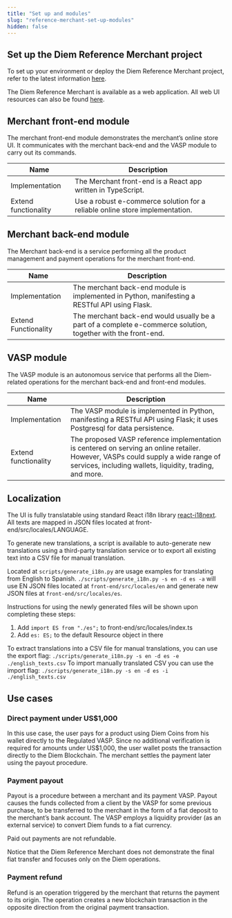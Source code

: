 ```yaml
---
title: "Set up and modules"
slug: "reference-merchant-set-up-modules"
hidden: false
---
```

## Set up the Diem Reference Merchant project

To set up your environment or deploy the Diem Reference Merchant project, refer to the latest information [here](https://github.com/diem/reference-merchant).

The Diem Reference Merchant is available as a web application. All web UI resources can also be found [here](https://github.com/diem/reference-merchant/tree/master/merchant/frontend).


## Merchant front-end module

The merchant front-end module demonstrates the merchant’s online store UI. It communicates with the merchant back-end and the VASP module to carry out its commands.

| Name | Description |
| ---------- | ---------- |
| Implementation | The Merchant front-end is a React app written in TypeScript. |
| Extend functionality | Use a robust e-commerce solution for a reliable online store implementation. |
## Merchant back-end module

The Merchant back-end is a service performing all the product management and payment operations for the merchant front-end.

| Name | Description |
| ---------- | ---------- |
| Implementation | The merchant back-end module is implemented in Python, manifesting a RESTful API using Flask. |
| Extend Functionality | The merchant back-end would usually be a part of a complete e-commerce solution, together with the front-end. |
## VASP module
The VASP module is an autonomous service that performs all the Diem-related operations for the merchant back-end and front-end modules.

| Name | Description |
| ---------- | ---------- |
| Implementation | The VASP module is implemented in Python, manifesting a RESTful API using Flask; it uses Postgresql for data persistence. |
| Extend functionality | The proposed VASP reference implementation is centered on serving an online retailer. However, VASPs could supply a wide range of services, including wallets, liquidity, trading, and more. |
## Localization

The UI is fully translatable using standard React i18n library [react-i18next](https://react.i18next.com/). All texts are mapped in JSON files located at front-end/src/locales/LANGUAGE. 

To generate new translations, a script is available to auto-generate new translations using a third-party translation service or to export all existing text into a CSV file for manual translation. 

Located at `scripts/generate_i18n.py` are usage examples for translating from English to Spanish. `./scripts/generate_i18n.py -s en -d es -a` will use EN JSON files located at `front-end/src/locales/en` and generate new JSON files at `front-end/src/locales/es`. 

Instructions for using the newly generated files will be shown upon completing these steps:
1. Add `import ES from "./es";` to front-end/src/locales/index.ts
2. Add `es: ES;` to the default Resource object in there

To extract translations into a CSV file for manual translations, you can use the export flag:
`./scripts/generate_i18n.py -s en -d es -e ./english_texts.csv`
To import manually translated CSV you can use the import flag:
`./scripts/generate_i18n.py -s en -d es -i ./english_texts.csv`

## Use cases

### Direct payment under US$1,000

In this use case, the user pays for a product using Diem Coins from his wallet directly to the Regulated VASP. Since no additional verification is required for amounts under US$1,000, the user wallet posts the transaction directly to the Diem Blockchain. The merchant settles the payment later using the payout procedure.


### Payment payout

Payout is a procedure between a merchant and its payment VASP. Payout causes the funds collected from a client by the VASP for some previous purchase, to be transferred to the merchant in the form of a fiat deposit to the merchant’s bank account. The VASP employs a liquidity provider (as an external service) to convert Diem funds to a fiat currency.

Paid out payments are not refundable.

Notice that the Diem Reference Merchant does not demonstrate the final fiat transfer and focuses only on the Diem operations.

### Payment refund

Refund is an operation triggered by the merchant that returns the payment to its origin. The operation creates a new blockchain transaction in the opposite direction from the original payment transaction.